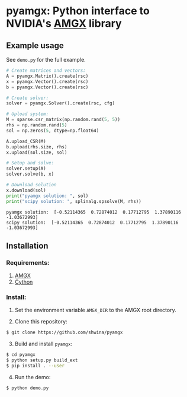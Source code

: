 # pyamgx: Python interface to NVIDIA's [AMGX](https://github.com/NVIDIA/AMGX) library

## Example usage

See `demo.py` for the full example.

```python
# Create matrices and vectors:
A = pyamgx.Matrix().create(rsc)
x = pyamgx.Vector().create(rsc)
b = pyamgx.Vector().create(rsc)

# Create solver:
solver = pyamgx.Solver().create(rsc, cfg)

# Upload system:
M = sparse.csr_matrix(np.random.rand(5, 5))
rhs = np.random.rand(5)
sol = np.zeros(5, dtype=np.float64)

A.upload_CSR(M)
b.upload(rhs.size, rhs)
x.upload(sol.size, sol)

# Setup and solve:
solver.setup(A)
solver.solve(b, x)

# Download solution
x.download(sol)
print("pyamgx solution: ", sol)
print("scipy solution: ", splinalg.spsolve(M, rhs))
```

```
pyamgx solution:  [-0.52114365  0.72874012  0.17712795  1.37890116 -1.03672993]
scipy solution:  [-0.52114365  0.72874012  0.17712795  1.37890116 -1.03672993]
```

## Installation

### Requirements:

1. [AMGX](https://github.com/NVIDIA/AMGX)
2. [Cython](https://github.com/cython/cython)


### Install:

1. Set the environment variable `AMGX_DIR` to the AMGX root directory.

2. Clone this repository:

```bash
$ git clone https://github.com/shwina/pyamgx
```

3. Build and install `pyamgx`:

```bash
$ cd pyamgx
$ python setup.py build_ext
$ pip install . --user
```

4. Run the demo:

```
$ python demo.py
```

